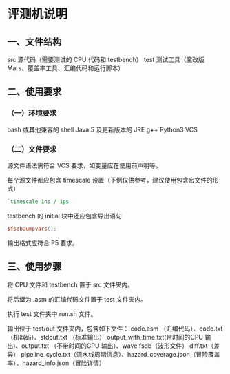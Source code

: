 # 评测机说明

## 一、文件结构

src 源代码（需要测试的 CPU 代码和 testbench）
test 测试工具（魔改版Mars、覆盖率工具、汇编代码和运行脚本）

## 二、使用要求

### （一）环境要求

bash 或其他兼容的 shell
Java 5 及更新版本的 JRE
g++
Python3
VCS

### （二）文件要求

源文件语法需符合 VCS 要求，如变量应在使用前声明等。

每个源文件都应包含 timescale 设置（下例仅供参考，建议使用包含宏文件的形式）

```verilog
`timescale 1ns / 1ps
```

testbench 的 initial 块中还应包含导出语句

```verilog
$fsdbDumpvars();
```

输出格式应符合 P5 要求。

## 三、使用步骤

将 CPU 文件和 testbench 置于 src 文件夹内。

将后缀为 .asm 的汇编代码文件置于 test 文件夹内。

执行 test 文件夹中 run.sh 文件。

输出位于 test/out 文件夹内，包含如下文件：
code.asm （汇编代码）、code.txt（机器码）、stdout.txt （标准输出）
output_with_time.txt(带时间的CPU 输出)、output.txt （不带时间的CPU 输出）、wave.fsdb（波形文件）
diff.txt（差异）
pipeline_cycle.txt（流水线周期信息）、hazard_coverage.json（冒险覆盖率）、hazard_info.json（冒险详情）